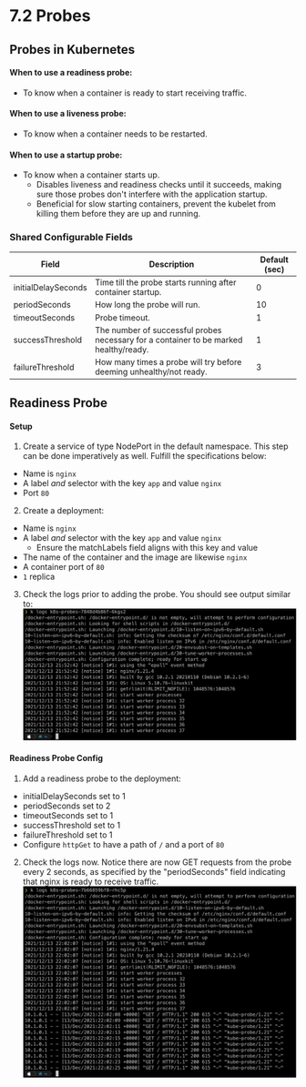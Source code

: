 # 7.2 Probes

## Probes in Kubernetes

#### When to use a readiness probe:
- To know when a container is ready to start receiving traffic.

#### When to use a liveness probe:
- To know when a container needs to be restarted.

#### When to use a startup probe:
- To know when a container starts up.
    - Disables liveness and readiness checks until it succeeds, making sure those probes don't interfere with the application startup.
    - Beneficial for slow starting containers, prevent the kubelet from killing them before they are up and running.

### Shared Configurable Fields

| Field               | Description                                                                           | Default (sec) |
|---------------------|---------------------------------------------------------------------------------------|--------------|
| initialDelaySeconds | Time till the probe starts running after container startup.                           |       0      |
| periodSeconds       | How long the probe will run.                                                          |      10      |
| timeoutSeconds      | Probe timeout.                                                                        |       1      |
| successThreshold    | The number of successful probes necessary for a container to be marked healthy/ready. |       1      |
| failureThreshold    | How many times a probe will try before deeming unhealthy/not ready.                   |       3      |

## Readiness Probe

#### Setup
1. Create a service of type NodePort in the default namespace. This step can be done imperatively as well. Fulfill the specifications below:
- Name is `nginx`
- A label *and* selector with the key `app` and value `nginx`
- Port `80`

2. Create a deployment:
- Name is `nginx`
- A label *and* selector with the key `app` and value `nginx`
    - Ensure the matchLabels field aligns with this key and value
- The name of the container and the image are likewise `nginx`
- A container port of `80`
- `1` replica

3. Check the logs prior to adding the probe. You should see output similar to:
![](img7/logs-before-readiness-probe.svg ':class=img-center')

#### Readiness Probe Config
1. Add a readiness probe to the deployment:
- initialDelaySeconds set to 1       
- periodSeconds set to 2
- timeoutSeconds set to 1
- successThreshold set to 1
- failureThreshold set to 1
- Configure `httpGet` to have a path of `/` and a port of `80`

2. Check the logs now. Notice there are now GET requests from the probe every 2 seconds, as specified by the "periodSeconds" field indicating that nginx is ready to receive traffic.
![](img7/logs-after-readiness-probe.svg ':class=img-center')
